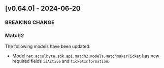 <a name="v0.64.0"></a>
## [v0.64.0] - 2024-06-20

### BREAKING CHANGE


### Match2
The following models have been updated:
- Model `net.accelbyte.sdk.api.match2.models.MatchmakerTicket` has new required fields `isActive` and `ticketInformation`.
